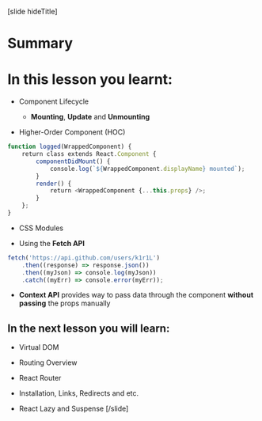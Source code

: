 [slide hideTitle]
# Summary


# In this lesson you learnt:

- Component Lifecycle

   - **Mounting**, **Update** and **Unmounting**

- Higher-Order Component (HOC)

```js
function logged(WrappedComponent) {
    return class extends React.Component {
        componentDidMount() {
            console.log(`${WrappedComponent.displayName} mounted`);
        }
        render() {
            return <WrappedComponent {...this.props} />;
        }
    };
}

```
- CSS Modules

- Using the **Fetch API**

```js
fetch('https://api.github.com/users/k1r1L')
    .then((response) => response.json())
    .then((myJson) => console.log(myJson))
    .catch((myErr) => console.error(myErr));

```

- **Context API** provides way to pass data through the component **without passing** the props manually

## In the next lesson you will learn:

- Virtual DOM​

- Routing Overview​

- React Router​

- Installation, Links, Redirects and etc.​

- React Lazy and Suspense
[/slide]